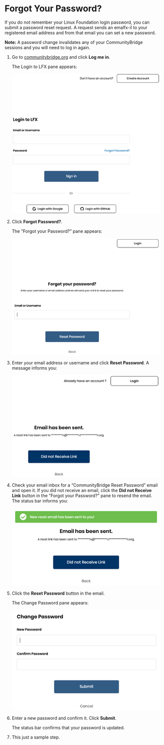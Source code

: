 # Forgot Your Password?

If you do not remember your Linux Foundation login password, you can submit a password reset request. A request sends an emalfx-il to your registered email address and from that email you can set a new password.

**Note:** A password change invalidates any of your CommunityBridge sessions and you will need to log in again.

1. Go to [communitybridge.org](https://communitybridge.org/) and click **Log me in**.

   The Login to LFX pane appears:

   ![Login to LFX](../.gitbook/assets/lfx-login-to-lfx%20%281%29.png)

2. Click **Forgot Password?**.

   The ”Forgot your Password?” pane appears:

   ![Forgot your password?](../.gitbook/assets/lfx-forgot-your-password.png)

3. Enter your email address or username and click **Reset Password**. A message informs you:

   ![Email Sent Message](../.gitbook/assets/lfx-email-has-been-sent.png)

4. Check your email inbox for a “CommunityBridge Reset Password” email and open it. If you did not receive an email, click the **Did not Receive Link** button in the ”Forgot your Password?” pane to resend the email. The status bar informs you:

   ![New Reset Password Email Sent](../.gitbook/assets/lfx-new-reset-password-email-sent.png)

5. Click the **Reset Password** button in the email.

   The Change Password pane appears:

   ![Change Password](../.gitbook/assets/lfx-change-password.png)

6. Enter a new password and confirm it. Click **Submit**.

   The status bar confirms that your password is updated.

7. This just a sample step.

